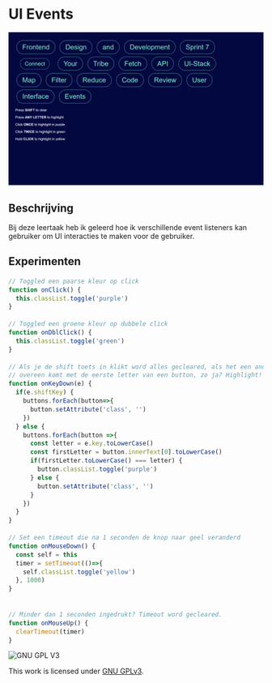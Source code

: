 # UI Events
<img src="https://github.com/DaanKorver/connect-your-tribe-ui-events/blob/main/assets/ui%20events.png" />

## Beschrijving
Bij deze leertaak heb ik geleerd hoe ik verschillende event listeners kan gebruiker om UI interacties te maken voor de gebruiker.

## Experimenten
```js
// Toggled een paarse kleur op click
function onClick() {
  this.classList.toggle('purple')
}

// Toggled een groene kleur op dubbele click
function onDblClick() {
  this.classList.toggle('green')
}

// Als je de shift toets in klikt word alles gecleared, als het een andere toets is gaat hij kijken of die toets
// overeen komt met de eerste letter van een button, zo ja? Highlight!
function onKeyDown(e) {
  if(e.shiftKey) {
    buttons.forEach(button=>{
      button.setAttribute('class', '')
    })
  } else {
    buttons.forEach(button =>{
      const letter = e.key.toLowerCase()
      const firstLetter = button.innerText[0].toLowerCase()
      if(firstLetter.toLowerCase() === letter) {
        button.classList.toggle('purple')
      } else {
        button.setAttribute('class', '')
      }
    })
  }
}

// Set een timeout die na 1 seconden de knop naar geel veranderd
function onMouseDown() {
  const self = this
  timer = setTimeout(()=>{
    self.classList.toggle('yellow')
  }, 1000)
}


// Minder dan 1 seconden ingedrukt? Timeout word gecleared.
function onMouseUp() {
  clearTimeout(timer)
}
```

![GNU GPL V3](https://www.gnu.org/graphics/gplv3-127x51.png)

This work is licensed under [GNU GPLv3](./LICENSE).
